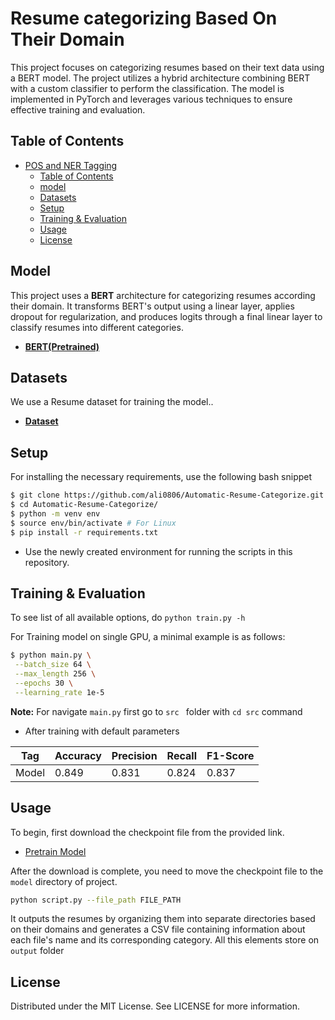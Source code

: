 # Resume categorizing Based On Their Domain


This project focuses on categorizing resumes based on their text data using a BERT model. The project utilizes a hybrid architecture combining BERT with a custom classifier to perform the classification. The model is implemented in PyTorch and leverages various techniques to ensure effective training and evaluation.


## Table of Contents

- [POS and NER Tagging]()
  - [Table of Contents](#table-of-contents)
  - [model](#model)
  - [Datasets](#datasets)
  - [Setup](#setup)
  - [Training & Evaluation](#training--evaluation)
  - [Usage](#usage)
  - [License](#license)

## Model

This project uses a **BERT** architecture for categorizing resumes according their domain. It transforms BERT's output using a linear layer, applies dropout for regularization, and produces logits through a final linear layer to classify resumes into different categories.


- [**BERT(Pretrained)**](https://drive.google.com/file/d/1STMeS3o7mnD0yi4dw_W0CrStGw_CZ3cJ/view?usp=sharing)

## Datasets

We use a Resume dataset for training the model..
- [**Dataset**](https://drive.google.com/file/d/1S_QL3ELp1scyBIxGg52iuxBjeO1UAyRV/view?usp=sharing)

 
## Setup

For installing the necessary requirements, use the following bash snippet
```bash
$ git clone https://github.com/ali0806/Automatic-Resume-Categorize.git
$ cd Automatic-Resume-Categorize/
$ python -m venv env
$ source env/bin/activate # For Linux
$ pip install -r requirements.txt
```
* Use the newly created environment for running the scripts in this repository.

## Training & Evaluation

To see list of all available options, do  ```python train.py -h```

For Training model on single GPU, a minimal example is as follows:

```bash
$ python main.py \
 --batch_size 64 \
 --max_length 256 \
 --epochs 30 \
 --learning_rate 1e-5

```
**Note:** For navigate ```main.py``` first  go to ```src ``` folder with ```cd src``` command
* After training with default parameters

|     Tag          |   Accuracy   |     Precision     |      Recall     | F1-Score     |
|----------------|-----------|-----------|-----------|-----------|
| Model| 0.849|0.831|0.824|0.837|


## Usage
To begin, first download the checkpoint file 
from the provided link.
  - [Pretrain Model](https://drive.google.com/file/d/1STMeS3o7mnD0yi4dw_W0CrStGw_CZ3cJ/view?usp=sharing)

 After the download is complete, you need to move the checkpoint file to the `model` directory of project.
```bash
python script.py --file_path FILE_PATH 

```
It outputs the resumes by organizing them into separate directories based on their domains and generates a CSV file containing information about each file's name and its corresponding category. All this elements store on `output` folder
 
## License
Distributed under the MIT License. See LICENSE for more information. 





